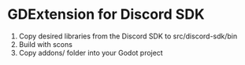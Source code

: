 # GDExtension for Discord SDK

1. Copy desired libraries from the Discord SDK to src/discord-sdk/bin
2. Build with scons
3. Copy addons/ folder into your Godot project